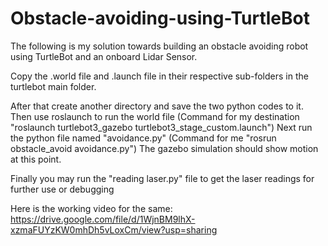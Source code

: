 # Obstacle-avoiding-using-TurtleBot
The following is my solution towards building an obstacle avoiding robot using TurtleBot and an onboard Lidar Sensor.

Copy the .world file and .launch file in their respective sub-folders in the turtlebot main folder.

After that create another directory and save the two python codes to it.
Then use roslaunch to run the world file (Command for my destination "roslaunch turtlebot3_gazebo turtlebot3_stage_custom.launch")
Next run the python file named "avoidance.py" (Command for me "rosrun obstacle_avoid avoidance.py")
The gazebo simulation should show motion at this point.

Finally you may run the "reading laser.py" file to get the laser readings for further use or debugging

Here is the working video for the same: https://drive.google.com/file/d/1WjnBM9lhX-xzmaFUYzKW0mhDh5vLoxCm/view?usp=sharing
